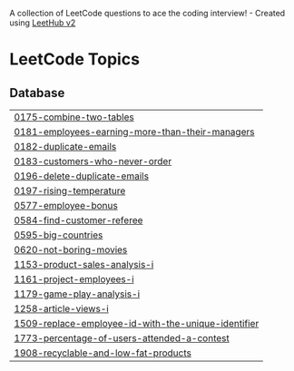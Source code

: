 A collection of LeetCode questions to ace the coding interview! - Created using [LeetHub v2](https://github.com/arunbhardwaj/LeetHub-2.0)
<!---LeetCode Topics Start-->
# LeetCode Topics
## Database
|  |
| ------- |
| [0175-combine-two-tables](https://github.com/janhvviikumar/Database-SQL-and-MongoDB/tree/master/0175-combine-two-tables) |
| [0181-employees-earning-more-than-their-managers](https://github.com/janhvviikumar/Database-SQL-and-MongoDB/tree/master/0181-employees-earning-more-than-their-managers) |
| [0182-duplicate-emails](https://github.com/janhvviikumar/Database-SQL-and-MongoDB/tree/master/0182-duplicate-emails) |
| [0183-customers-who-never-order](https://github.com/janhvviikumar/Database-SQL-and-MongoDB/tree/master/0183-customers-who-never-order) |
| [0196-delete-duplicate-emails](https://github.com/janhvviikumar/Database-SQL-and-MongoDB/tree/master/0196-delete-duplicate-emails) |
| [0197-rising-temperature](https://github.com/janhvviikumar/Database-SQL-and-MongoDB/tree/master/0197-rising-temperature) |
| [0577-employee-bonus](https://github.com/janhvviikumar/Database-SQL-and-MongoDB/tree/master/0577-employee-bonus) |
| [0584-find-customer-referee](https://github.com/janhvviikumar/Database-SQL-and-MongoDB/tree/master/0584-find-customer-referee) |
| [0595-big-countries](https://github.com/janhvviikumar/Database-SQL-and-MongoDB/tree/master/0595-big-countries) |
| [0620-not-boring-movies](https://github.com/janhvviikumar/Database-SQL-and-MongoDB/tree/master/0620-not-boring-movies) |
| [1153-product-sales-analysis-i](https://github.com/janhvviikumar/Database-SQL-and-MongoDB/tree/master/1153-product-sales-analysis-i) |
| [1161-project-employees-i](https://github.com/janhvviikumar/Database-SQL-and-MongoDB/tree/master/1161-project-employees-i) |
| [1179-game-play-analysis-i](https://github.com/janhvviikumar/Database-SQL-and-MongoDB/tree/master/1179-game-play-analysis-i) |
| [1258-article-views-i](https://github.com/janhvviikumar/Database-SQL-and-MongoDB/tree/master/1258-article-views-i) |
| [1509-replace-employee-id-with-the-unique-identifier](https://github.com/janhvviikumar/Database-SQL-and-MongoDB/tree/master/1509-replace-employee-id-with-the-unique-identifier) |
| [1773-percentage-of-users-attended-a-contest](https://github.com/janhvviikumar/Database-SQL-and-MongoDB/tree/master/1773-percentage-of-users-attended-a-contest) |
| [1908-recyclable-and-low-fat-products](https://github.com/janhvviikumar/Database-SQL-and-MongoDB/tree/master/1908-recyclable-and-low-fat-products) |
<!---LeetCode Topics End-->